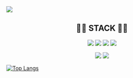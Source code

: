 <img src="https://capsule-render.vercel.app/api?type=Rect&color=0:767676,100:333333&height=200&section=header&text=SangWonyy%20Hub&fontSize=70&fontColor=E7E7E7&desc=Record all my experiences&descAlignY=75&descAlign=67" />


<div align="center"><h2>🧑‍💻 STACK 🧑‍💻</h2></div>
<div align="center">
    <img src="https://img.shields.io/badge/TypeScript-3178C6?style=flat-square&logo=TypeScript&logoColor=white"/></a>
  <img src="https://img.shields.io/badge/React.js-61DAFB?style=flat-square&logo=React&logoColor=white"/></a>
  <img src="https://img.shields.io/badge/React Native-3766AB?style=flat-square&logo=React&logoColor=white"/></a>
    <img src="https://img.shields.io/badge/Next.js-000000?style=flat-square&logo=React&logoColor=white"/></a>
</div>
<p align="center">
    <img src="https://img.shields.io/badge/MobX-FF9955?style=flat-square&logo=TypeScript&logoColor=white"/></a>
  <img src="https://img.shields.io/badge/React Query-FF4154?style=flat-square&logo=React&logoColor=white"/></a>
</p>

[![Top Langs](https://github-readme-stats.vercel.app/api/top-langs/?username=SangWonyy&layout=compact)](https://github.com/anuraghazra/github-readme-stats)

